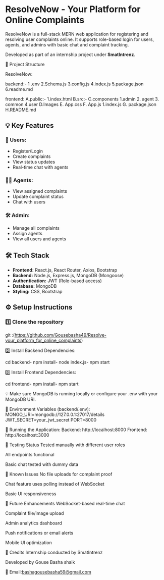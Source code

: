# ResolveNow - Your Platform for Online Complaints


ResolveNow is a full-stack MERN web application for registering and resolving user complaints online. It supports role-based login for users, agents, and admins with basic chat and complaint tracking.


Developed as part of an internship project under **SmatIntrenz**.


 📂 Project Structure

ResolveNow:

backend:-
  1 .env
  2.Schema.js
  3.config.js
  4.index.js
  5.package.json
  6.readme.md

 frontend:
  A.public:-
     1.index.html
  B.src:-
      C.components
         1.admin
         2. agent
         3. common
         4.user
   D.Images
   E. App.css
   F. App.js
      1.index.js
   G. package.json
   H.README.md



## 💡 Key Features

### 👤 Users:
- Register/Login
- Create complaints
- View status updates
- Real-time chat with agents

### 👨‍💼 Agents:
- View assigned complaints
- Update complaint status
- Chat with users

### 🛠 Admin:
- Manage all complaints
- Assign agents
- View all users and agents



## 🛠️ Tech Stack

- **Frontend:** React.js, React Router, Axios, Bootstrap
- **Backend:** Node.js, Express.js, MongoDB (Mongoose)
- **Authentication:** JWT (Role-based access)
- **Database:** MongoDB
- **Styling:** CSS, Bootstrap



## ⚙️ Setup Instructions

### 1️⃣ Clone the repository

git :(https://github.com/Gousebasha49/Resolve-your_platform_for_online_complaints)


2️⃣ Install Backend Dependencies:

cd backend-
npm install-
node index.js-
npm start

3️⃣ Install Frontend Dependencies:

cd frontend-
npm install-
npm start


💡 Make sure MongoDB is running locally or configure your .env with your MongoDB URI.


🔐 Environment Variables (backend/.env):
MONGO_URI=mongodb://127.0.0.1:27017/details
JWT_SECRET=your_jwt_secret
PORT=8000


🚀 Running the Application:
Backend: http://localhost:8000
Frontend: http://localhost:3000

🧪 Testing Status
Tested manually with different user roles

All endpoints functional

Basic chat tested with dummy data

🚧 Known Issues
No file uploads for complaint proof

Chat feature uses polling instead of WebSocket

Basic UI responsiveness

🧭 Future Enhancements
WebSocket-based real-time chat

Complaint file/image upload

Admin analytics dashboard

Push notifications or email alerts

Mobile UI optimization

🙏 Credits
Internship conducted by SmatIntrenz

Developed by Gouse Basha shaik


📧 Email:bashagousebasha59@gmail.com


